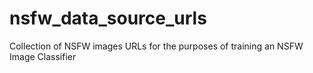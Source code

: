 # nsfw_data_source_urls
Collection of NSFW images URLs for the purposes of training an NSFW Image Classifier
